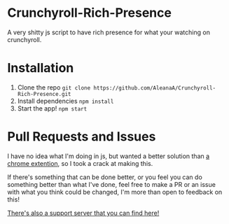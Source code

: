 # Crunchyroll-Rich-Presence
A very shitty js script to have rich presence for what your watching on crunchyroll.

# Installation

1. Clone the repo `git clone https://github.com/AleanaA/Crunchyroll-Rich-Presence.git`
2. Install dependencies `npm install`
3. Start the app! `npm start`

# Pull Requests and Issues

I have no idea what I'm doing in js, but wanted a better solution than [a chrome extention](https://github.com/LoganMD/Crunchycord), so I took a crack at making this.

If there's something that can be done better, or you feel you can do something better than what I've done, feel free to make a PR or an issue with what you think could be changed, I'm more than open to feedback on this!

[There's also a support server that you can find here!](https://discord.gg/eJhG4Tq)
